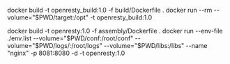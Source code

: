 docker build -t openresty_build:1.0 -f build/Dockerfile .
docker run --rm --volume="$PWD/target:/opt" -t openresty_build:1.0

docker build -t openresty:1.0 -f assembly/Dockerfile .
docker run --env-file ./env.list --volume="$PWD/conf:/root/conf" --volume="$PWD/logs/:/root/logs" --volume="$PWD/libs:/libs" --name "nginx" -p 8081:8080 -d -t  openresty:1.0
